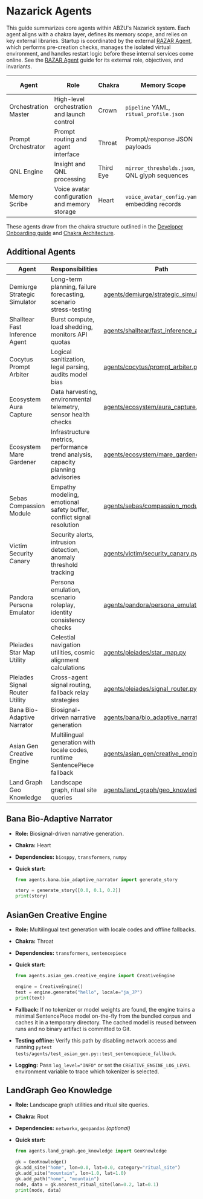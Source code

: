 # Nazarick Agents

This guide summarizes core agents within ABZU's Nazarick system. Each agent aligns with a chakra layer, defines its memory scope, and relies on key external libraries. Startup is coordinated by the external [RAZAR Agent](RAZAR_AGENT.md), which performs pre-creation checks, manages the isolated virtual environment, and handles restart logic before these internal services come online. See the [RAZAR Agent](RAZAR_AGENT.md) guide for its external role, objectives, and invariants.

| Agent | Role | Chakra | Memory Scope | External Libraries | Stub |
| --- | --- | --- | --- | --- | --- |
| Orchestration Master | High-level orchestration and launch control | Crown | `pipeline` YAML, `ritual_profile.json` | Model runtime, container services | [orchestration_master.py](../orchestration_master.py) |
| Prompt Orchestrator | Prompt routing and agent interface | Throat | Prompt/response JSON payloads | LLM APIs | [crown_prompt_orchestrator.py](../crown_prompt_orchestrator.py) |
| QNL Engine | Insight and QNL processing | Third Eye | `mirror_thresholds.json`, QNL glyph sequences | Audio toolchain | [SPIRAL_OS/qnl_engine.py](../SPIRAL_OS/qnl_engine.py) |
| Memory Scribe | Voice avatar configuration and memory storage | Heart | `voice_avatar_config.yaml`, embedding records | Vector database | [memory_scribe.py](../memory_scribe.py) |

These agents draw from the chakra structure outlined in the [Developer Onboarding guide](developer_onboarding.md) and [Chakra Architecture](chakra_architecture.md).

## Additional Agents

| Agent | Responsibilities | Path |
| --- | --- | --- |
| Demiurge Strategic Simulator | Long-term planning, failure forecasting, scenario stress-testing | [agents/demiurge/strategic_simulator.py](../agents/demiurge/strategic_simulator.py) |
| Shalltear Fast Inference Agent | Burst compute, load shedding, monitors API quotas | [agents/shalltear/fast_inference_agent.py](../agents/shalltear/fast_inference_agent.py) |
| Cocytus Prompt Arbiter | Logical sanitization, legal parsing, audits model bias | [agents/cocytus/prompt_arbiter.py](../agents/cocytus/prompt_arbiter.py) |
| Ecosystem Aura Capture | Data harvesting, environmental telemetry, sensor health checks | [agents/ecosystem/aura_capture.py](../agents/ecosystem/aura_capture.py) |
| Ecosystem Mare Gardener | Infrastructure metrics, performance trend analysis, capacity planning advisories | [agents/ecosystem/mare_gardener.py](../agents/ecosystem/mare_gardener.py) |
| Sebas Compassion Module | Empathy modeling, emotional safety buffer, conflict signal resolution | [agents/sebas/compassion_module.py](../agents/sebas/compassion_module.py) |
| Victim Security Canary | Security alerts, intrusion detection, anomaly threshold tracking | [agents/victim/security_canary.py](../agents/victim/security_canary.py) |
| Pandora Persona Emulator | Persona emulation, scenario roleplay, identity consistency checks | [agents/pandora/persona_emulator.py](../agents/pandora/persona_emulator.py) |
| Pleiades Star Map Utility | Celestial navigation utilities, cosmic alignment calculations | [agents/pleiades/star_map.py](../agents/pleiades/star_map.py) |
| Pleiades Signal Router Utility | Cross-agent signal routing, fallback relay strategies | [agents/pleiades/signal_router.py](../agents/pleiades/signal_router.py) |
| Bana Bio-Adaptive Narrator | Biosignal-driven narrative generation | [agents/bana/bio_adaptive_narrator.py](../agents/bana/bio_adaptive_narrator.py) |
| Asian Gen Creative Engine | Multilingual generation with locale codes, runtime SentencePiece fallback | [agents/asian_gen/creative_engine.py](../agents/asian_gen/creative_engine.py) |
| Land Graph Geo Knowledge | Landscape graph, ritual site queries | [agents/land_graph/geo_knowledge.py](../agents/land_graph/geo_knowledge.py) |

## Bana Bio-Adaptive Narrator

- **Role:** Biosignal-driven narrative generation.
- **Chakra:** Heart
- **Dependencies:** `biosppy`, `transformers`, `numpy`
- **Quick start:**

  ```python
  from agents.bana.bio_adaptive_narrator import generate_story

  story = generate_story([0.0, 0.1, 0.2])
  print(story)
  ```

## AsianGen Creative Engine

- **Role:** Multilingual text generation with locale codes and offline fallbacks.
- **Chakra:** Throat
- **Dependencies:** `transformers`, `sentencepiece`
- **Quick start:**

  ```python
  from agents.asian_gen.creative_engine import CreativeEngine

  engine = CreativeEngine()
  text = engine.generate("hello", locale="ja_JP")
  print(text)
  ```

- **Fallback:** If no tokenizer or model weights are found, the engine trains a
  minimal SentencePiece model on-the-fly from the bundled corpus and caches it
  in a temporary directory. The cached model is reused between runs and no
  binary artifact is committed to Git.
- **Testing offline:** Verify this path by disabling network access and running
  `pytest tests/agents/test_asian_gen.py::test_sentencepiece_fallback`.
- **Logging:** Pass `log_level="INFO"` or set the `CREATIVE_ENGINE_LOG_LEVEL`
  environment variable to trace which tokenizer is selected.

## LandGraph Geo Knowledge

- **Role:** Landscape graph utilities and ritual site queries.
- **Chakra:** Root
- **Dependencies:** `networkx`, `geopandas` *(optional)*
- **Quick start:**

  ```python
  from agents.land_graph.geo_knowledge import GeoKnowledge

  gk = GeoKnowledge()
  gk.add_site("home", lon=0.0, lat=0.0, category="ritual_site")
  gk.add_site("mountain", lon=1.0, lat=1.0)
  gk.add_path("home", "mountain")
  node, data = gk.nearest_ritual_site(lon=0.2, lat=0.1)
  print(node, data)
  ```

